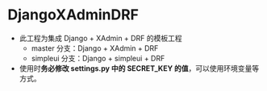 # DjangoXAdminDRF

- 此工程为集成 Django + XAdmin + DRF 的模板工程
    - master 分支：Django + XAdmin + DRF
    - simpleui 分支：Django + simpleui + DRF
- 使用时**务必修改 settings.py 中的 SECRET_KEY 的值**，可以使用环境变量等方式。